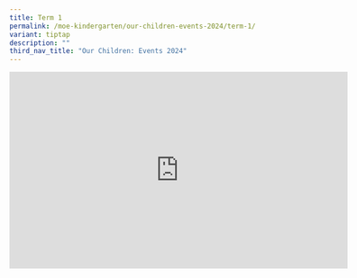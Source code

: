 ```yaml
---
title: Term 1
permalink: /moe-kindergarten/our-children-events-2024/term-1/
variant: tiptap
description: ""
third_nav_title: "Our Children: Events 2024"
---
```

<p></p>
<div class="iframe-wrapper">
<iframe height="350" width="600" allowfullscreen="true" frameborder="0" src="https://www.youtube.com/embed/GO4XJKhT9h0?si=4_Q1RncGIjFz2seG"></iframe>
</div>
<p></p>